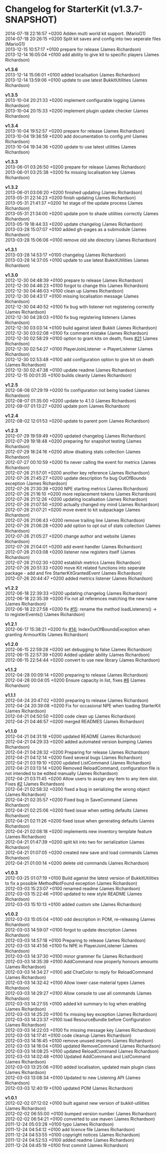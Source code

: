 # Changelog for StarterKit (v1.3.7-SNAPSHOT)

2014-07-18 22:16:57 +0200    Adden multi world kit support. (MarioG1)  
2014-07-18 20:26:15 +0200    Split kit saves and config into two seperate files (MarioG1)  
2013-12-15 10:57:17 +0100    prepare for release (James Richardson)  
2013-12-14 16:05:04 +0100    add ability to give kit to specific players (James Richardson)  

**v1.3.6**  
2013-12-14 15:06:01 +0100    added localisation (James Richardson)  
2013-12-14 13:59:06 +0100    update to use latest BukkitUtilities (James Richardson)  

**v1.3.5**  
2013-10-04 20:21:33 +0200    implement configurable logging (James Richardson)  
2013-10-04 20:15:33 +0200    implement plugin update checker (James Richardson)  

**v1.3.4**  
2013-10-04 19:52:57 +0200    prepare for release (James Richardson)  
2013-10-04 19:36:59 +0200    add documentation to config.yml (James Richardson)  
2013-10-04 19:34:36 +0200    update to use latest utilities (James Richardson)  

**v1.3.3**  
2013-06-01 03:26:50 +0200    prepare for release (James Richardson)  
2013-06-01 03:25:38 +0200    fix missing localisation key (James Richardson)  

**v1.3.2**  
2013-06-01 03:06:20 +0200    finished updating (James Richardson)  
2013-05-31 22:14:23 +0200    finish updating (James Richardson)  
2013-05-31 21:41:37 +0200    1st stage of the update process (James Richardson)  
2013-05-31 21:34:00 +0200    update pom to shade utilities correctly (James Richardson)  
2013-05-19 18:44:33 +0200    update changelog (James Richardson)  
2013-03-28 15:07:07 +0100    added gh-pages as a submodule (James Richardson)  
2013-03-28 15:06:06 +0100    remove old site directory (James Richardson)  

**v1.3.1**  
2013-03-28 14:53:17 +0100    changelog (James Richardson)  
2013-03-28 14:37:05 +0100    update to use latest BukkitUtilities (James Richardson)  

**v1.3.0**  
2012-12-30 04:48:39 +0100    prepare to release (James Richardson)  
2012-12-30 04:46:23 +0100    forgot to change this (James Richardson)  
2012-12-30 04:46:03 +0100    clean up (James Richardson)  
2012-12-30 04:43:17 +0100    missing localisation message (James Richardson)  
2012-12-30 04:40:52 +0100    fix bug with listener not registering correctly (James Richardson)  
2012-12-30 04:28:03 +0100    fix bug registering listeners (James Richardson)  
2012-12-30 03:03:14 +0100    build against latest Bukkit (James Richardson)  
2012-12-30 03:02:08 +0100    fix comment mistake (James Richardson)  
2012-12-30 02:58:29 +0100    option to grant kits on death, fixes [#21](https://github.com/grandwazir/StarterKit/starter-kit/issues/21) (James Richardson)  
2012-12-30 02:54:27 +0100    PlayerJoinListener -> PlayerListener (James Richardson)  
2012-12-30 02:53:48 +0100    add configuration option to give kit on death (James Richardson)  
2012-12-30 02:47:38 +0100    update readme (James Richardson)  
2012-12-15 00:01:35 +0100    builds cleanly (James Richardson)  

**v1.2.5**  
2012-08-08 07:29:19 +0200    fix configuration not being loaded (James Richardson)  
2012-08-07 01:35:00 +0200    update to 4.1.0 (James Richardson)  
2012-08-07 01:13:27 +0200    update pom (James Richardson)  

**v1.2.4**  
2012-08-02 12:01:53 +0200    update to parent pom (James Richardson)  

**v1.2.3**  
2012-07-29 19:59:49 +0200    updated changelog (James Richardson)  
2012-07-29 19:18:48 +0200    preparing for snapshot testing (James Richardson)  
2012-07-29 18:24:16 +0200    allow disabing stats collection (James Richardson)  
2012-07-27 00:10:59 +0200    fix never calling the event for metrics (James Richardson)  
2012-07-26 21:57:01 +0200    another key reference (James Richardson)  
2012-07-26 21:45:27 +0200    update description fix bug OutOfBounds exception (James Richardson)  
2012-07-26 21:30:39 +0200    NPE starting metrics (James Richardson)  
2012-07-26 21:16:10 +0200    more replacement tokens (James Richardson)  
2012-07-26 21:12:26 +0200    updating localisation (James Richardson)  
2012-07-26 21:07:50 +0200    actually changed my mind (James Richardson)  
2012-07-26 21:07:21 +0200    move event to kit subpackage (James Richardson)  
2012-07-26 21:06:43 +0200    remove trailing line (James Richardson)  
2012-07-26 21:06:28 +0200    add option to opt out of stats collection (James Richardson)  
2012-07-26 21:05:27 +0200    change author and website (James Richardson)  
2012-07-26 21:04:01 +0200    add event handler (James Richardson)  
2012-07-26 21:03:08 +0200    listener now registers itself (James Richardson)  
2012-07-26 21:02:30 +0200    establish metrics (James Richardson)  
2012-07-26 20:51:33 +0200    move Kit related functions into seperate package - add and fire StarterKitGrantedEvent (James Richardson)  
2012-07-26 20:44:47 +0200    added metrics listener (James Richardson)  

**v1.2.2**  
2012-06-18 22:39:33 +0200    updating changelog (James Richardson)  
2012-06-18 22:35:39 +0200    Fix not all references matching the new name (James Richardson)  
2012-06-18 22:27:58 +0200    fix [#15](https://github.com/grandwazir/StarterKit/starter-kit/issues/15): rename the method loadListeners() -> to registerEvents() (James Richardson)  

**v1.2.1**  
2012-06-17 15:38:21 +0200    fix [#14](https://github.com/grandwazir/StarterKit/starter-kit/issues/14); IndexOutOfBoundsException when granting ArmourKits (James Richardson)  

**v1.2.0**  
2012-06-15 22:59:28 +0200    set debugging to false (James Richardson)  
2012-06-15 22:57:39 +0200    Added updater ability (James Richardson)  
2012-06-15 22:54:44 +0200    convert to use new library (James Richardson)  

**v1.1.2**  
2012-04-28 00:09:14 +0200    preparing to release (James Richardson)  
2012-04-28 00:04:05 +0200    Ensure capacity in list, fixes [#6](https://github.com/grandwazir/StarterKit/starter-kit/issues/6) (James Richardson)  

**v1.1.1**  
2012-04-24 20:47:02 +0200    preparing to release (James Richardson)  
2012-04-24 20:39:08 +0200    Fix for occasional NPE when loading StarterKit (James Richardson)  
2012-04-21 04:50:50 +0200    code clean up (James Richardson)  
2012-04-21 04:46:57 +0200    merged READMES (James Richardson)  

**v1.1.0**  
2012-04-21 04:31:18 +0200    updated README (James Richardson)  
2012-04-21 04:29:33 +0200    added automated version bumping (James Richardson)  
2012-04-21 04:28:32 +0200    Preparing for release (James Richardson)  
2012-04-21 04:12:14 +0200    fixed several bugs (James Richardson)  
2012-04-21 03:19:10 +0200    updated ListCommand (James Richardson)  
2012-04-21 03:13:14 +0200    Removed ReloadCommand, configuration file is not intended to be edited manually (James Richardson)  
2012-04-21 03:11:45 +0200    Allow users to assign any item to any item slot. Fixes [#2](https://github.com/grandwazir/StarterKit/starter-kit/issues/2) (James Richardson)  
2012-04-21 02:58:32 +0200    fixed a bug in serializing the wrong object (James Richardson)  
2012-04-21 02:35:57 +0200    Fixed bug in SaveCommand (James Richardson)  
2012-04-21 02:25:06 +0200    fixed issue when setting defaults (James Richardson)  
2012-04-21 02:11:26 +0200    fixed issue when generating defaults (James Richardson)  
2012-04-21 02:08:18 +0200    implements new inventory template feature (James Richardson)  
2012-04-21 01:47:39 +0200    split kit into two for serialization (James Richardson)  
2012-04-21 01:07:05 +0200    created new save and load commands (James Richardson)  
2012-04-21 01:00:14 +0200    delete old commands (James Richardson)  

**v1.0.3**  
2012-03-25 01:07:19 +0100    Build aganist the latest version of BukkitUtilities to fix a possible MethodNotFound exception (James Richardson)  
2012-03-03 15:23:07 +0100    renamed readme (James Richardson)  
2012-03-03 15:22:46 +0100    updated to new style README (James Richardson)  
2012-03-03 15:10:13 +0100    added custom site (James Richardson)  

**v1.0.2**  
2012-03-03 15:05:04 +0100    odd description in POM, re-releasing (James Richardson)  
2012-03-03 14:59:07 +0100    forgot to update description (James Richardson)  
2012-03-03 14:57:18 +0100    Preparing to release (James Richardson)  
2012-03-03 14:41:56 +0100    fix NPE in PlayerJoinListener (James Richardson)  
2012-03-03 14:37:30 +0100    minor grammer fix (James Richardson)  
2012-03-03 14:35:39 +0100    AddCommand now properly honours amounts (James Richardson)  
2012-03-03 14:34:27 +0100    add ChatColor to reply for ReloadCommand (James Richardson)  
2012-03-03 14:32:42 +0100    Allow lower case material types (James Richardson)  
2012-03-03 14:29:27 +0100    Allow console to use all commands (James Richardson)  
2012-03-03 14:27:55 +0100    added kit summary to log when enabling (James Richardson)  
2012-03-03 14:25:20 +0100    fix missing key exception (James Richardson)  
2012-03-03 14:23:37 +0100    load ResourceBundle before Configuration (James Richardson)  
2012-03-03 14:22:03 +0100    fix missing message key (James Richardson)  
2012-03-03 14:17:41 +0100    code cleanup (James Richardson)  
2012-03-03 14:16:45 +0100    remove unused imports (James Richardson)  
2012-03-03 14:16:04 +0100    updated RemoveCommand (James Richardson)  
2012-03-03 14:08:25 +0100    updated ReloadCommand (James Richardson)  
2012-03-03 14:02:48 +0100    Updated AddCommand and ListCommand (James Richardson)  
2012-03-03 13:25:06 +0100    added localisaton, updated main plugin class (James Richardson)  
2012-03-03 13:08:34 +0100    Updated to new Listening API (James Richardson)  
2012-03-03 12:40:19 +0100    updated POM (James Richardson)  

**v1.0.1**  
2012-02-02 07:12:02 +0100    built against new version of bukkit-utilities (James Richardson)  
2012-02-02 06:55:00 +0100    bumped version number (James Richardson)  
2012-02-02 06:54:21 +0100    converted to use maven (James Richardson)  
2011-12-24 05:03:28 +0100    typo (James Richardson)  
2011-12-24 04:54:12 +0100    add licence file (James Richardson)  
2011-12-24 04:53:55 +0100    copyright notices (James Richardson)  
2011-12-24 04:52:53 +0100    added readme (James Richardson)  
2011-12-24 04:45:19 +0100    first commit (James Richardson)  
